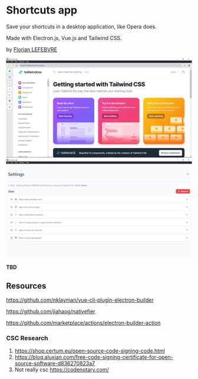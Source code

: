 # Shortcuts app

Save your shortcuts in a desktop application, like Opera does.

Made with Electron.js, Vue.js and Tailwind CSS.

by [Florian LEFEBVRE](https://github.com/florian-lefebvre)

![Example image](ex.png)
![Settings page](ex-settings.png)

**TBD**

## Resources

https://github.com/nklayman/vue-cli-plugin-electron-builder

https://github.com/jiahaog/nativefier

https://github.com/marketplace/actions/electron-builder-action

### CSC Research

1. https://shop.certum.eu/open-source-code-signing-code.html
2. https://blog.aluxian.com/free-code-signing-certificate-for-open-source-software-d836270823a7
3. Not really csc https://codenotary.com/
